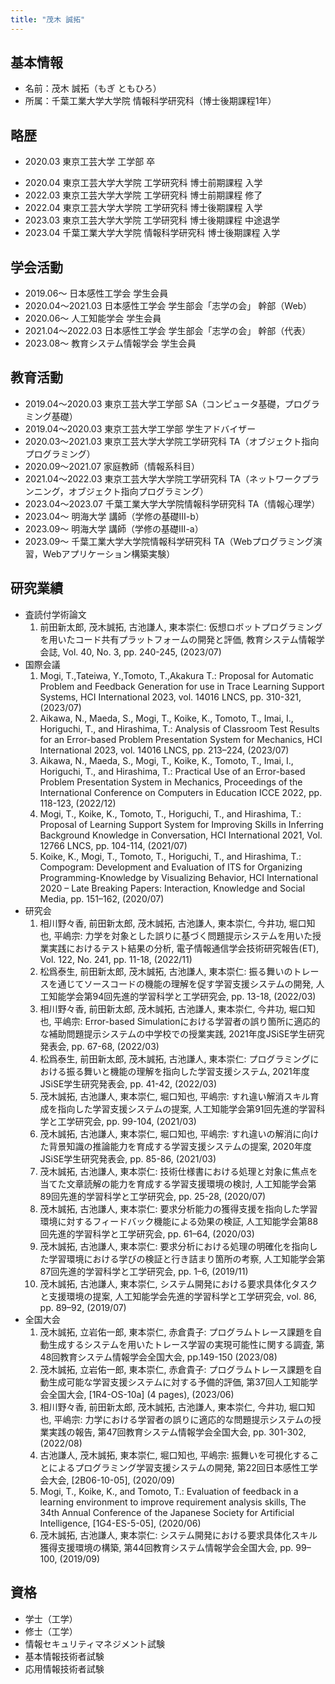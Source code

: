 ```yaml
---
title: "茂木 誠拓"
---
```

## 基本情報
* 名前：茂木 誠拓（もぎ ともひろ）
* 所属：千葉工業大学大学院 情報科学研究科（博士後期課程1年）

## 略歴
* 2020.03 東京工芸大学 工学部 卒
- 2020.04 東京工芸大学大学院 工学研究科 博士前期課程 入学
- 2022.03 東京工芸大学大学院 工学研究科 博士前期課程 修了
- 2022.04 東京工芸大学大学院 工学研究科 博士後期課程 入学
- 2023.03 東京工芸大学大学院 工学研究科 博士後期課程 中途退学
- 2023.04 千葉工業大学大学院 情報科学研究科 博士後期課程 入学

## 学会活動
* 2019.06〜 日本感性工学会 学生会員
* 2020.04〜2021.03 日本感性工学会 学生部会「志学の会」 幹部（Web）
* 2020.06〜 人工知能学会 学生会員
* 2021.04〜2022.03 日本感性工学会 学生部会「志学の会」 幹部（代表）
* 2023.08〜 教育システム情報学会 学生会員

## 教育活動
* 2019.04〜2020.03 東京工芸大学工学部 SA（コンピュータ基礎，プログラミング基礎）
* 2019.04〜2020.03 東京工芸大学工学部 学生アドバイザー
* 2020.03〜2021.03 東京工芸大学大学院工学研究科 TA（オブジェクト指向プログラミング）
* 2020.09〜2021.07 家庭教師（情報系科目）
* 2021.04〜2022.03 東京工芸大学大学院工学研究科 TA（ネットワークプランニング，オブジェクト指向プログラミング）
* 2023.04〜2023.07 千葉工業大学大学院情報科学研究科 TA（情報心理学）
* 2023.04〜 明海大学 講師（学修の基礎Ⅲ-b）
* 2023.09〜 明海大学 講師（学修の基礎Ⅲ-a）
* 2023.09〜 千葉工業大学大学院情報科学研究科 TA（Webプログラミング演習，Webアプリケーション構築実験）

## 研究業績
* 査読付学術論文
  1. 前田新太郎, 茂木誠拓, 古池謙人, 東本崇仁: 仮想ロボットプログラミングを用いたコード共有プラットフォームの開発と評価, 教育システム情報学会誌, Vol. 40, No. 3, pp. 240-245, (2023/07)
* 国際会議
  1. Mogi, T.,Tateiwa, Y.,Tomoto, T.,Akakura T.: Proposal for Automatic Problem and Feedback Generation for use in Trace Learning Support Systems, HCI International 2023, vol. 14016 LNCS, pp. 310-321, (2023/07)
  2. Aikawa, N., Maeda, S., Mogi, T., Koike, K., Tomoto, T., Imai, I., Horiguchi, T., and Hirashima, T.: Analysis of Classroom Test Results for an Error-based Problem Presentation System for Mechanics, HCI International 2023, vol. 14016 LNCS, pp. 213–224, (2023/07)
  3. Aikawa, N., Maeda, S., Mogi, T., Koike, K., Tomoto, T., Imai, I., Horiguchi, T., and Hirashima, T.: Practical Use of an Error-based Problem Presentation System in Mechanics, Proceedings of the International Conference on Computers in Education ICCE 2022, pp. 118-123, (2022/12)
  4. Mogi, T., Koike, K., Tomoto, T., Horiguchi, T., and Hirashima, T.: Proposal of Learning Support System for Improving Skills in Inferring Background Knowledge in Conversation, HCI International 2021, Vol. 12766 LNCS, pp. 104-114, (2021/07)
  5. Koike, K., Mogi, T., Tomoto, T., Horiguchi, T., and Hirashima, T.: Compogram: Development and Evaluation of ITS for Organizing Programming-Knowledge by Visualizing Behavior, HCI International 2020 – Late Breaking Papers: Interaction, Knowledge and Social Media, pp. 151–162, (2020/07)
* 研究会
  1. 相川野々香, 前田新太郎, 茂木誠拓, 古池謙人, 東本崇仁, 今井功, 堀口知也, 平嶋宗: 力学を対象とした誤りに基づく問題提示システムを用いた授業実践におけるテスト結果の分析, 電子情報通信学会技術研究報告(ET), Vol. 122, No. 241, pp. 11-18, (2022/11)
  2. 松爲泰生, 前田新太郎, 茂木誠拓, 古池謙人, 東本崇仁: 振る舞いのトレースを通じてソースコードの機能の理解を促す学習支援システムの開発, 人工知能学会第94回先進的学習科学と工学研究会, pp. 13-18, (2022/03)
  3. 相川野々香, 前田新太郎, 茂木誠拓, 古池謙人, 東本崇仁, 今井功, 堀口知也, 平嶋宗: Error-based Simulationにおける学習者の誤り箇所に適応的な補助問題提示システムの中学校での授業実践, 2021年度JSiSE学生研究発表会, pp. 67-68, (2022/03)
  4. 松爲泰生, 前田新太郎, 茂木誠拓, 古池謙人, 東本崇仁: プログラミングにおける振る舞いと機能の理解を指向した学習支援システム, 2021年度JSiSE学生研究発表会, pp. 41-42, (2022/03)
  5. 茂木誠拓, 古池謙人, 東本崇仁, 堀口知也, 平嶋宗: すれ違い解消スキル育成を指向した学習支援システムの提案, 人工知能学会第91回先進的学習科学と工学研究会, pp. 99-104, (2021/03)
  6. 茂木誠拓, 古池謙人, 東本崇仁, 堀口知也, 平嶋宗: すれ違いの解消に向けた背景知識の推論能力を育成する学習支援システムの提案, 2020年度JSiSE学生研究発表会, pp. 85-86, (2021/03)
  7. 茂木誠拓, 古池謙人, 東本崇仁: 技術仕様書における処理と対象に焦点を当てた文章読解の能力を育成する学習支援環境の検討, 人工知能学会第89回先進的学習科学と工学研究会, pp. 25-28, (2020/07)
  8. 茂木誠拓, 古池謙人, 東本崇仁: 要求分析能力の獲得支援を指向した学習環境に対するフィードバック機能による効果の検証, 人工知能学会第88回先進的学習科学と工学研究会, pp. 61–64, (2020/03)
  9. 茂木誠拓, 古池謙人, 東本崇仁: 要求分析における処理の明確化を指向した学習環境における学びの検証と行き詰まり箇所の考察, 人工知能学会第87回先進的学習科学と工学研究会, pp. 1–6, (2019/11)
  10. 茂木誠拓, 古池謙人, 東本崇仁, システム開発における要求具体化タスクと支援環境の提案, 人工知能学会先進的学習科学と工学研究会, vol. 86, pp. 89–92, (2019/07)
* 全国大会
  1. 茂木誠拓, 立岩佑一郎, 東本崇仁, 赤倉貴子: プログラムトレース課題を自動生成するシステムを用いたトレース学習の実現可能性に関する調査, 第48回教育システム情報学会全国大会, pp.149-150 (2023/08)
  2. 茂木誠拓, 立岩佑一郎, 東本崇仁, 赤倉貴子: プログラムトレース課題を自動生成可能な学習支援システムに対する予備的評価, 第37回人工知能学会全国大会, [1R4-OS-10a] (4 pages), (2023/06)
  3. 相川野々香, 前田新太郎, 茂木誠拓, 古池謙人, 東本崇仁, 今井功, 堀口知也, 平嶋宗: 力学における学習者の誤りに適応的な問題提示システムの授業実践の報告, 第47回教育システム情報学会全国大会, pp. 301-302, (2022/08)
  4. 古池謙人, 茂木誠拓, 東本崇仁, 堀口知也, 平嶋宗: 振舞いを可視化することによるプログラミング学習支援システムの開発, 第22回日本感性工学会大会, [2B06-10-05], (2020/09)
  5. Mogi, T., Koike, K., and Tomoto, T.: Evaluation of feedback in a learning environment to improve requirement analysis skills, The 34th Annual Conference of the Japanese Society for Artificial Intelligence, [1G4-ES-5-05], (2020/06)
  6. 茂木誠拓, 古池謙人, 東本崇仁: システム開発における要求具体化スキル獲得支援環境の構築, 第44回教育システム情報学会全国大会, pp. 99–100, (2019/09)

## 資格
* 学士（工学）
* 修士（工学）
* 情報セキュリティマネジメント試験
* 基本情報技術者試験
* 応用情報技術者試験
